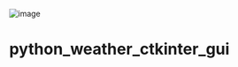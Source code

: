 ![image](https://github.com/user-attachments/assets/e62473cc-ffca-4135-a1ab-61e33b5733f4)

# python_weather_ctkinter_gui
